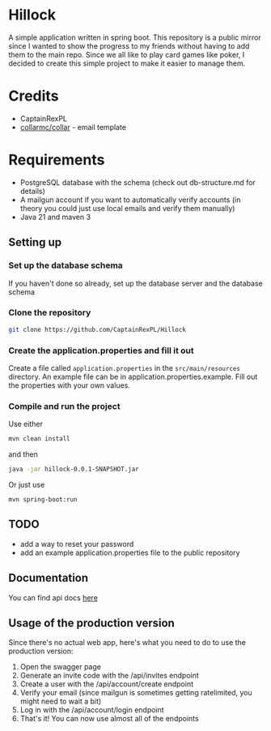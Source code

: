# Hillock

A simple application written in spring boot. This repository is a public mirror since I wanted to show the progress to my friends without having to add them to the main repo.
Since we all like to play card games like poker, I decided to create this simple project to make it easier to manage them.

# Credits

* CaptainRexPL
* [collarmc/collar](https://github.com/collarmc/collar) - email template

# Requirements

* PostgreSQL database with the schema (check out db-structure.md for details)
* A mailgun account if you want to automatically verify accounts (in theory you could just use local emails and verify them manually)
* Java 21 and maven 3

## Setting up

### Set up the database schema
If you haven't done so already, set up the database server and the database schema

### Clone the repository
```bash
git clone https://github.com/CaptainRexPL/Hillock
```

### Create the application.properties and fill it out

Create a file called `application.properties` in the `src/main/resources` directory. An example file can be in application.properties.example. Fill out the properties with your own values.


### Compile and run the project
Use either
```bash
mvn clean install
```
and then
```bash
java -jar hillock-0.0.1-SNAPSHOT.jar
```

Or just use
```
mvn spring-boot:run
```


## TODO
* add a way to reset your password
* add an example application.properties file to the public repository

## Documentation

You can find api docs [here](http://hillock.live/swagger-ui/index.html)

## Usage of the production version
Since there's no actual web app, here's what you need to do to use the production version:
1. Open the swagger page
2. Generate an invite code with the /api/invites endpoint
3. Create a user with the /api/account/create endpoint
4. Verify your email (since mailgun is sometimes getting ratelimited, you might need to wait a bit)
5. Log in with the /api/account/login endpoint
6. That's it! You can now use almost all of the endpoints

